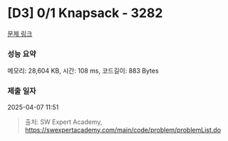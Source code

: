 # [D3] 0/1 Knapsack - 3282 

[문제 링크](https://swexpertacademy.com/main/code/problem/problemDetail.do?contestProbId=AWBJAVpqrzQDFAWr) 

### 성능 요약

메모리: 28,604 KB, 시간: 108 ms, 코드길이: 883 Bytes

### 제출 일자

2025-04-07 11:51



> 출처: SW Expert Academy, https://swexpertacademy.com/main/code/problem/problemList.do